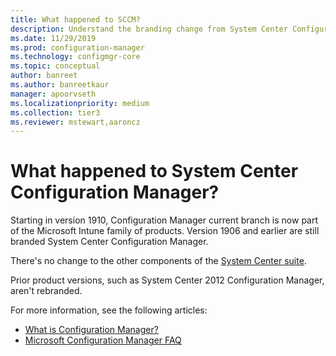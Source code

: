 ```yaml
---
title: What happened to SCCM?
description: Understand the branding change from System Center Configuration Manager to Microsoft Configuration Manager
ms.date: 11/29/2019
ms.prod: configuration-manager
ms.technology: configmgr-core
ms.topic: conceptual
author: banreet
ms.author: banreetkaur
manager: apoorvseth
ms.localizationpriority: medium
ms.collection: tier3
ms.reviewer: mstewart,aaroncz 
---
```


# What happened to System Center Configuration Manager?

Starting in version 1910, Configuration Manager current branch is now part of the Microsoft Intune family of products. Version 1906 and earlier are still branded System Center Configuration Manager.

There's no change to the other components of the [System Center suite](/system-center).

Prior product versions, such as System Center 2012 Configuration Manager, aren't rebranded.

For more information, see the following articles:

- [What is Configuration Manager?](introduction.md)
- [Microsoft Configuration Manager FAQ](microsoft-endpoint-manager-faq.yml)